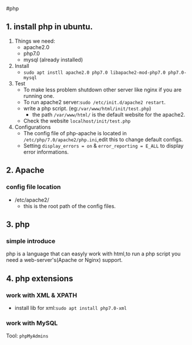 #php
## 1. install php in ubuntu.
1. Things we need:
    * apache2.0
    * php7.0
    * mysql (already installed)
2. Install
    * `sudo apt instll apache2.0 php7.0 libapache2-mod-php7.0 php7.0-mysql`
3. Test
    * To make less problem shutdown other server like nginx if you are running one.
    * To run apache2 server:`sudo /etc/init.d/apache2 restart`.
    * write a php script. (eg:`/var/www/html/init/test.php`)
    	* the path `/var/www/html/` is the default website for the apache2.
    * Check the website `localhost/init/test.php`
4. Configurations
    * The config file of php-apache is located in `/etc/php/7.0/apache2/php.ini`,edit this to change default configs.
    * Setting `display_errors = on` & `error_reporting = E_ALL` to display error informations.

## 2. Apache
### config file location
* /etc/apache2/
	* this is the root path of the config files.


## 3. php
### simple introduce
php is a language that can easyly work with html,to run a php script you need a web-server's(Apache or Nginx) support.

## 4. php extensions
### work with XML & XPATH
* install lib for xml:`sudo apt install php7.0-xml`

### work with MySQL
Tool: `phpMyAdmins`